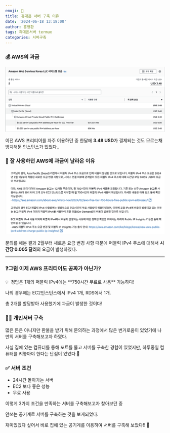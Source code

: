 ```yaml
---
emoji: 📱
title: 휴대폰 서버 구축 이유
date: '2024-06-18 13:18:00'
author: 홍영환
tags: 휴대폰서버 termux 
categories: 서버구축
---
```


### 💰 AWS의 과금

![image2.png](image2.png)


이전 AWS 프리티어를 자주 이용하던 중 한달에 **3.48 USD**가 결제되는 것도 모르는채 방치해둔 인스턴스가 있었다..

### 🤔 잘 사용하던 AWS에 과금이 날라온 이유

![image1.png](image1.png)

문의를 해본 결과 2월부터 새로운 요금 변경 사항 때문에 퍼블릭 IPv4 주소에 대해서 **시간당 0.005 달러**의 요금이 발생하였다.

---
### ❓그럼 이제 AWS 프리티어도 공짜가 아닌가?

<aside>
💡  정답은 1개의 퍼블릭 IPv4에는 **750시간 무료로 사용** 가능하다!

</aside>

나의 경우에는 EC2인스턴스에서 IPv4 1개, RDS에서 1개.

총 2개를 할당받아 사용했기에 과금이 발생한 것이다!

### 🧑‍💻 개인서버 구축

많은 돈은 아니지만 환불을 받기 위해 문의하는 과정에서 많은 번거로움이 있었기에 나만의 서버를 구축해보고자 하였다. 

사실 집에 있는 컴퓨터를 통해 포트를 뚫고 서버를 구축한 경험이 있었지만, 하루종일 컴퓨터를 켜놓아야 한다는 단점이 있었다.🥲

### ✅ 서버 조건

- 24시간 돌아가는 서버
- EC2 보다 좋은 성능
- 무료 사용

이렇게 3가지 조건을 만족하는 서버를 구축해보고자 찾아보던 중 

안쓰는 공기계로 서버를 구축하는 것을 보게되었다.

재미있겠다 싶어서 바로 집에 있는 공기계를 이용하여 서버를 구축해 보았다!! 🥳